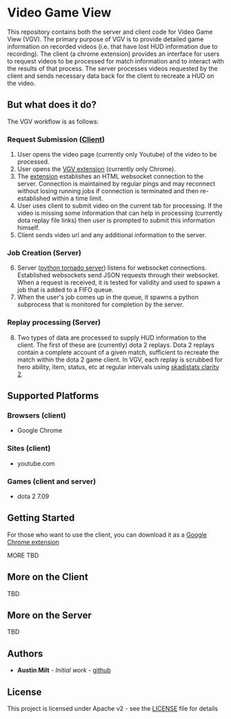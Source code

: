 # Video Game View

This repository contains both the server and client code for Video Game View (VGV). The primary purpose of VGV is to provide detailed game information on recorded videos (i.e. that have lost HUD information due to recording). The client (a chrome extension) provides an interface for users to request videos to be processed for match information and to interact with the results of that process. The server processes videos requested by the client and sends necessary data back for the client to recreate a HUD on the video.


## But what does it do?
The VGV workflow is as follows:

### Request Submission ([Client](client/deployment/chrome))
1. User opens the video page (currently only Youtube) of the video to be processed.
2. User opens the [VGV extension](client\deployment\chrome\popup\scripts\popup.js) (currently only Chrome).
3. The [extension](client\deployment\chrome\background\websocket_client.js) establishes an HTML websocket connection to the server. Connection is maintained by regular pings and may reconnect without losing running jobs if connection is terminated and then re-established within a time limit.
4. User uses client to submit video on the current tab for processing. If the video is missing some information that can help in processing (currently dota replay file links) then user is prompted to submit this information himself.
5. Client sends video url and any additional information to the server.

### Job Creation (Server)
6. Server ([python tornado server](http://www.tornadoweb.org/en/stable/)) listens for websocket connections. Established websockets send JSON requests through their websocket. When a request is received, it is tested for validity and used to spawn a job that is added to a FIFO queue.
7. When the user's job comes up in the queue, it spawns a python subprocess that is monitored for completion by the server.

### Replay processing (Server)
8. Two types of data are processed to supply HUD information to the client. The first of these are (currently) dota 2 replays. Dota 2 replays contain a complete account of a given match, sufficient to recreate the match within the dota 2 game client. In VGV, each replay is scrubbed for hero ability, item, status, etc at regular intervals using [skadistats clarity 2](https://github.com/skadistats/clarity). 


## Supported Platforms
### Browsers (client)
* Google Chrome

### Sites (client)
* youtube.com

### Games (client and server)
* dota 2 7.09


## Getting Started

For those who want to use the client, you can download it as a [Google Chrome extension](www.videogameview.com)

MORE TBD


## More on the Client
TBD


## More on the Server
TBD


## Authors

* **Austin Milt** - *Initial work* - [github](https://github.com/austinmilt)

## License

This project is licensed under Apache v2 - see the [LICENSE](LICENSE) file for details